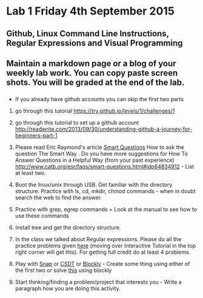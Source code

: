 # Lab 1  Friday 4th September 2015

## Github, Linux Command Line Instructions, Regular Expressions and Visual Programming

## Maintain a markdown page or a blog of your weekly lab work. You can copy paste screen shots. You will be graded at the end of the lab. 
###

- If you already have github accounts you can skip the first two parts

1. go through this tutorial https://try.github.io/levels/1/challenges/1

2. go through this tutorial to set up a github account http://readwrite.com/2013/09/30/understanding-github-a-journey-for-beginners-part-1


21. Please read Eric Raymond's article [Smart Questions](http://www.catb.org/esr/faqs/smart-questions.html) How to ask the question The Smart Way . Do you have more suggestions for How To Answer Questions in a Helpful Way (from your past experience) http://www.catb.org/esr/faqs/smart-questions.html#idp64834912  - List at least two.

3. Boot the linux/unix through USB. Get familiar with the directory structure.
Practice with ls, cd, mkdir, chmod commands - when in doubt search the web to find the answer.

31. Practice with grep, egrep commands = Look at the manual to see how to use these commands

4. Install tree and get the directory structure.

5. In the class we talked about Regular expressions. Please do all 
the practice problems given [here](http://regexone.com/) (moving over Interactive Tutorial in the top right corner will get this). For getting full credit do at least 4 problems.

6. Play with [Snap](http://snap.berkeley.edu/) or [CSDT](https://community.csdt.rpi.edu/) or
[Blockly](https://blockly-games.appspot.com/) - Create some thing using either of the first two or solve [this](https://blockly-games.appspot.com/maze?lang=en&level=10&skin=0) using blockly

7. Start thinking/finding a problem/project that interests you - Write a paragraph how you are doing this activity.
